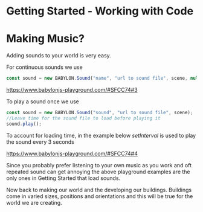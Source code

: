 # Getting Started - Working with Code
# Making Music?

Adding sounds to your world is very easy.

For continuous sounds we use

```javascript
const sound = new BABYLON.Sound("name", "url to sound file", scene, null, { loop: true, autoplay: true });
```

https://www.babylonjs-playground.com/#SFCC74#3


To play a sound once we use

```javascript
const sound = new BABYLON.Sound("sound", "url to sound file", scene);
//Leave time for the sound file to load before playing it
sound.play();
```

To account for loading time, in the example below *setInterval* is used to play the sound every 3 seconds

https://www.babylonjs-playground.com/#SFCC74#4


Since you probably prefer listening to your own music as you work and oft repeated sound can get annoying the above playground examples are the only ones in Getting Started that load sounds. 

Now back to making our world and the developing our buildings. Buildings come in varied sizes, positions and orientations and this will be true for the world we are creating.